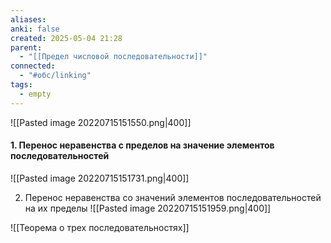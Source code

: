 ```yaml
---
aliases: 
anki: false
created: 2025-05-04 21:28
parent:
  - "[[Предел числовой последовательности]]"
connected:
  - "#обс/linking"
tags:
  - empty
---
```


![[Pasted image 20220715151550.png|400]]


#### 1. Перенос неравенства с пределов на значение элементов последовательностей
![[Pasted image 20220715151731.png|400]]

2. Перенос неравенства со значений элементов последовательностей на их пределы
![[Pasted image 20220715151959.png|400]]

![[Теорема о трех последовательностях]]
